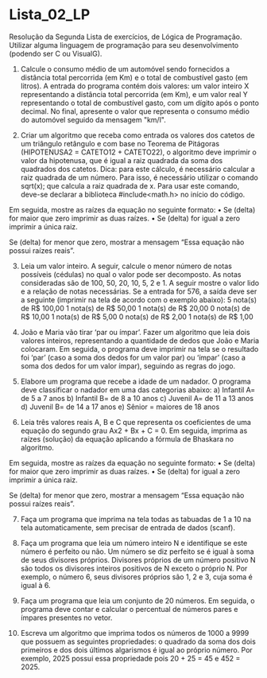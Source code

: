 # Lista_02_LP
Resolução da Segunda Lista de exercícios, de Lógica de Programação. 
Utilizar alguma linguagem de programação para seu desenvolvimento (podendo ser C ou VisualG).

1. Calcule o consumo médio de um automóvel sendo fornecidos a distância total percorrida
(em Km) e o total de combustível gasto (em litros). A entrada do programa contém dois
valores: um valor inteiro X representando a distância total percorrida (em Km), e um valor
real Y representando o total de combustível gasto, com um dígito após o ponto decimal. No
final, apresente o valor que representa o consumo médio do automóvel seguido da
mensagem "km/l".

2. Criar um algoritmo que receba como entrada os valores dos catetos de um triângulo
retângulo e com base no Teorema de Pitágoras (HIPOTENUSA2 = CATETO12 + CATETO22), o algoritmo deve imprimir o valor da hipotenusa, que é igual a raiz quadrada da soma dos quadrados dos catetos. Dica: para este cálculo, é necessário calcular a raiz quadrada de um número. Para isso, é necessário utilizar o comando sqrt(x); que calcula a raiz quadrada de x. Para usar este comando, deve-se declarar a biblioteca #include<math.h> no início do código.

Em seguida, mostre as raízes da equação no seguinte formato:
• Se (delta) for maior que zero imprimir as duas raízes.
• Se (delta) for igual a zero imprimir a única raiz.

Se (delta) for menor que zero, mostrar a mensagem “Essa equação não possui raízes reais”.


3. Leia um valor inteiro. A seguir, calcule o menor número de notas possíveis (cédulas) no
qual o valor pode ser decomposto. As notas consideradas são de 100, 50, 20, 10, 5, 2 e 1.
A seguir mostre o valor lido e a relação de notas necessárias. Se a entrada for 576, a
saída deve ser a seguinte (imprimir na tela de acordo com o exemplo abaixo):
5 nota(s) de R$ 100,00
1 nota(s) de R$ 50,00
1 nota(s) de R$ 20,00
0 nota(s) de R$ 10,00
1 nota(s) de R$ 5,00
0 nota(s) de R$ 2,00
1 nota(s) de R$ 1,00


4. João e Maria vão tirar ‘par ou ímpar’. Fazer um algoritmo que leia dois valores inteiros,
representando a quantidade de dedos que João e Maria colocaram. Em seguida, o programa deve
imprimir na tela se o resultado foi ‘par’ (caso a soma dos dedos for um valor par) ou ‘ímpar’ (caso
a soma dos dedos for um valor ímpar), seguindo as regras do jogo.

5. Elabore um programa que recebe a idade de um nadador. O programa deve classificar o
nadador em uma das categorias abaixo:
a) Infantil A= de 5 a 7 anos
b) Infantil B= de 8 a 10 anos
c) Juvenil A= de 11 a 13 anos
d) Juvenil B= de 14 a 17 anos
e) Sênior = maiores de 18 anos

6. Leia três valores reais A, B e C que representa os coeficientes de uma equação do segundo grau Ax2 + Bx + C = 0. Em seguida, imprima as raízes (solução) da equação aplicando a fórmula de  Bhaskara no algoritmo.

Em seguida, mostre as raízes da equação no seguinte formato:
• Se (delta) for maior que zero imprimir as duas raízes.
• Se (delta) for igual a zero imprimir a única raiz.

Se (delta) for menor que zero, mostrar a mensagem “Essa equação não possui raízes reais”.

7. Faça um programa que imprima na tela todas as tabuadas de 1 a 10 na tela automaticamente, sem precisar de entrada de dados (scanf).

8. Faça um programa que leia um número inteiro N e identifique se este número é perfeito ou não. Um número se diz perfeito se é igual à soma de seus divisores próprios. Divisores próprios de um número positivo N são todos os divisores inteiros positivos de N exceto o próprio N. Por exemplo, o número 6, seus divisores próprios são 1, 2 e 3, cuja soma é igual à 6.

9.  Faça um programa que leia um conjunto de 20 números. Em seguida, o programa deve contar e calcular o percentual de números pares e ímpares presentes no vetor. 


10. Escreva um algoritmo que imprima todos os números de 1000 a 9999 que possuem as seguintes propriedades: o quadrado da soma dos dois primeiros e dos dois últimos algarismos é igual ao próprio número. Por exemplo, 2025 possui essa propriedade pois 20 + 25 = 45 e 452 = 2025.


